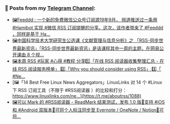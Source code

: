 ### 📰 Posts from my [Telegram Channel](https://t.me/s/aboutrss):
<!-- BLOG-POST-LIST:START -->
- [🖼Feeddd : 一个新的免费微信公众号订阅源19年9月， 频道推送过一条用 #Hamibot 实现 #微信 RSS 订阅提醒的分享。这次，该作者带来了 #Feeddd ，同样是基于 Ha...](https://t.me/aboutrss/1091)
- [🖼中国科学技术大学研究生公选课《文献管理与信息分析》之 「RSS-同步世界最新资讯」「RSS-同步世界最新资讯」是该课程其中一周的主题，在网易公开课由 8 个视...](https://t.me/aboutrss/1090)
- [🖼本周 RSS #玩家 #心得 #教程 分享1️⃣「在线 RSS 阅读器收集整理汇总 - 在线 RSS 阅读服务榜单」 2️⃣「Why you should consider using RSS」 3️⃣「 #Ne...](https://t.me/aboutrss/1089)
- [🖼「14 Best Free Linux News Aggregators」LinuxLinks 对 14 个 #Linux 下 RSS 订阅工具（不限于 #RSS阅读器 ）的比较和打分：https://www.linuxlinks.com/ne...](https://t.me/aboutrss/1088)
- [🖼可以 Mark 的 #RSS阅读器 - ReadMark 结束测试，发布 1.0 版🔸支持 #iOS 和 #Android 双版本🔸可将个人标注同步至 Evernote / OneNote / Notion🔸可将...](https://t.me/aboutrss/1087)
<!-- BLOG-POST-LIST:END -->

<!--
**AboutRSS/AboutRSS** is a ✨ _special_ ✨ repository because its `README.md` (this file) appears on your GitHub profile.

Here are some ideas to get you started:

- 🔭 I’m currently working on ...
- 🌱 I’m currently learning ...
- 👯 I’m looking to collaborate on ...
- 🤔 I’m looking for help with ...
- 💬 Ask me about ...
- 📫 How to reach me: ...
- 😄 Pronouns: ...
- ⚡ Fun fact: ...
-->
